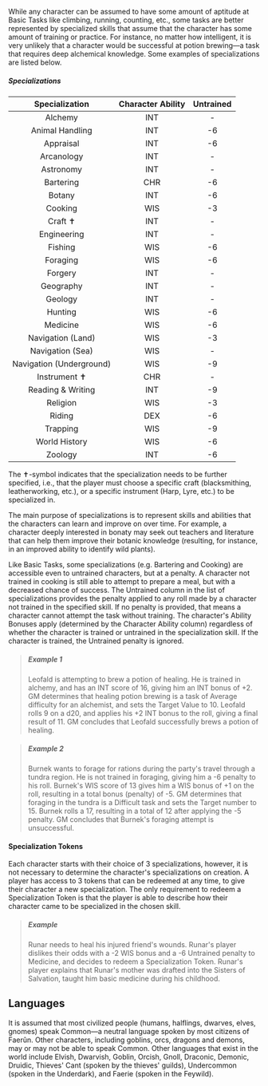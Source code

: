 While any character can be assumed to have some amount of aptitude at Basic Tasks like climbing, running, counting, etc., some tasks are better represented by specialized skills that assume that the character has some amount of training or practice. For instance, no matter how intelligent, it is very unlikely that a character would be successful at potion brewing—a task that requires deep alchemical knowledge. Some examples of specializations are listed below.

##### Specializations
| Specialization | Character Ability | Untrained |
|:--------------:|:-----------------:|:---------:|
| Alchemy | INT | - |
| Animal Handling | INT | -6 |
| Appraisal | INT | -6 |
| Arcanology | INT | - |
| Astronomy | INT | - |
| Bartering | CHR | -6 |
| Botany | INT | -6 |
| Cooking | WIS | -3 |
| Craft ✝ | INT | - |
| Engineering | INT | - |
| Fishing | WIS | -6 |
| Foraging | WIS | -6 |
| Forgery | INT | - |
| Geography | INT | - |
| Geology | INT | - |
| Hunting | WIS | -6 |
| Medicine | WIS | -6 |
| Navigation (Land) | WIS | -3 |
| Navigation (Sea) | WIS | - |
| Navigation (Underground) | WIS | -9 |
| Instrument ✝ | CHR | - |
| Reading & Writing | INT | -9 |
| Religion | WIS | -3 |
| Riding | DEX | -6 |
| Trapping | WIS | -9 |
| World History | WIS | -6 |
| Zoology | INT | -6 |

The ✝-symbol indicates that the specialization needs to be further specified, i.e., that the player must choose a specific craft (blacksmithing, leatherworking, etc.), or a specific instrument (Harp, Lyre, etc.) to be specialized in.

The main purpose of specializations is to represent skills and abilities that the characters can learn and improve on over time. For example, a character deeply interested in bonaty may seek out teachers and literature that can help them improve their botanic knowledge (resulting, for instance, in an improved ability to identify wild plants).

Like Basic Tasks, some specializations (e.g. Bartering and Cooking) are accessible even to untrained characters, but at a penalty. A character not trained in cooking is still able to attempt to prepare a meal, but with a decreased chance of success. The Untrained column in the list of specializations provides the penalty applied to any roll made by a character not trained in the specified skill. If no penalty is provided, that means a character cannot attempt the task without training. The character's Ability Bonuses apply (determined by the Character Ability column) regardless of whether the character is trained or untrained in the specialization skill. If the character is trained, the Untrained penalty is ignored.

> ##### Example 1
> Leofald is attempting to brew a potion of healing. He is trained in alchemy, and has an INT score of 16, giving him an INT bonus of +2. GM determines that healing potion brewing is a task of Average difficulty for an alchemist, and sets the Target Value to 10. Leofald rolls 9 on a d20, and applies his +2 INT bonus to the roll, giving a final result of 11. GM concludes that Leofald successfully brews a potion of healing.

>  ##### Example 2
> Burnek wants to forage for rations during the party's travel through a tundra region. He is not trained in foraging, giving him a -6 penalty to his roll. Burnek's WIS score of 13 gives him a WIS bonus of +1 on the roll, resulting in a total bonus (penalty) of -5. GM determines that foraging in the tundra is a Difficult task and sets the Target number to 15. Burnek rolls a 17, resulting in a total of 12 after applying the -5 penalty. GM concludes that Burnek's foraging attempt is unsuccessful.

#### Specialization Tokens
Each character starts with their choice of 3 specializations, however, it is not necessary to determine the character's specializations on creation. A player has access to 3 tokens that can be redeemed at any time, to give their character a new specialization. The only requirement to redeem a Specialization Token is that the player is able to describe how their character came to be specialized in the chosen skill.

> ##### Example
> Runar needs to heal his injured friend's wounds. Runar's player dislikes their odds with a -2 WIS bonus and a -6 Untrained penalty to Medicine, and decides to redeem a Specialization Token. Runar's player explains that Runar's mother was drafted into the Sisters of Salvation, taught him basic medicine during his childhood.

## Languages

It is assumed that most civilized people (humans, halflings, dwarves, elves, gnomes) speak Common—a neutral language spoken by most citizens of Faerûn. Other characters, including goblins, orcs, dragons and demons, may or may not be able to speak Common. Other languages that exist in the world include Elvish, Dwarvish, Goblin, Orcish, Gnoll, Draconic, Demonic, Druidic, Thieves' Cant (spoken by the thieves' guilds), Undercommon (spoken in the Underdark), and Faerie (spoken in the Feywild).